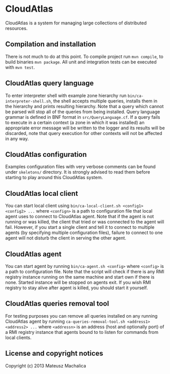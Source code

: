 CloudAtlas
==========
CloudAtlas is a system for managing large collections of distributed resources.

Compilation and installation
----------------------------
There is not much to do at this point. To compile project run `mvn compile`, to build binaries `mvn package`.
All unit and integration tests can be executed with `mvn test`.

CloudAtlas query language
-------------------------
To enter interpreter shell with example zone hierarchy run `bin/ca-interpreter-shell.sh`, the shell accepts multiple
queries, installs them in the hierarchy and prints resulting hierarchy. Note that a query which cannot be parsed will
stop all of the queries from being installed.
Query language grammar is defined in BNF format in `src/QueryLanguage.cf`.
If a query fails to execute in a certain context (a zone in which it was installed) an appropriate error message will be
written to the logger and its results will be discarded, note that query execution for other contexts will not be
affected in any way.

CloudAtlas configuration
------------------------
Examples configuration files with very verbose comments can be found under `skeletons/` directory.
It is strongly advised to read them before starting to play around this CloudAtlas system.

CloudAtlas local client
-----------------------
You can start local client using `bin/ca-local-client.sh <config1> <config2> ...` where `<confign>` is a path to
configuration file that local agent uses to connect to CloudAtlas agent.
Note that if the agent is not running or was killed, the client that tried or was connected to the agent will fail.
However, if you start a single client and tell it to connect to multiple agents (by specifying multiple configuration
files), failure to connect to one agent will not disturb the client in serving the other agent.

CloudAtlas agent
----------------
You can start agent by running `bin/ca-agent.sh <config>` where `<config>` is a path to configuration file.
Note that the script will check if there is any RMI registry instance running on the same machine and start own
if there is none. Started instance will be stopped on agents exit. If you wish RMI registry to stay alive after
agent is killed, you should start it yourself.

CloudAtlas queries removal tool
-------------------------------
For testing purposes you can remove all queries installed on any running CloudAtlas agent by running
`ca-queries-removal-tool.sh <address1> <address2> ...` where `<addressn>` is an address (host and optionally port)
of a RMI registry instance that agents bound to to listen for commands from local clients.

License and copyright notices
-----------------------------
Copyright (c) 2013 Mateusz Machalica
